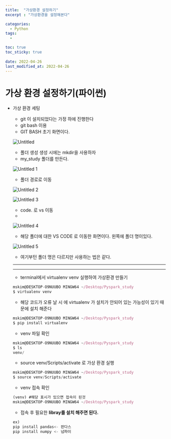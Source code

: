 ```yaml
---
title:  "가상환경 설정하기"
excerpt : "가상환경을 설정해본다"

categories:
  - Python
tags:
  - 

toc: true
toc_sticky: true
 
date: 2022-04-26
last_modified_at: 2022-04-26
---
```


# 가상 환경 설정하기(파이썬)

- 가상 환경 세팅
    - git 이 설치되었다는 가정 하에 진행한다
    - git bash 이용
    - GIT BASH 초기 화면이다.
    
    ![Untitled](https://user-images.githubusercontent.com/101306770/165209357-0ff45569-17f2-4890-b70e-e6fd0683fe24.png)
    
    - 폴더 생성 생성 시에는 mkdir을 사용하자
    - my_study 폴더를 만든다.
    
    ![Untitled 1](https://user-images.githubusercontent.com/101306770/165209366-0b865ec2-add2-45c8-9e83-90ef308f9289.png)
    
    - 폴더 경로로 이동
    
    ![Untitled 2](https://user-images.githubusercontent.com/101306770/165209373-4e429fb1-a93f-4798-bef6-f4423f0a727b.png)
    
    ![Untitled 3](https://user-images.githubusercontent.com/101306770/165209379-bdf2c9d3-b9a4-4606-95f2-cf23b0da31c2.png)
    
    - code. 로 vs 이동
    - 
    
    ![Untitled 4](https://user-images.githubusercontent.com/101306770/165209389-c163762e-6968-4da7-b268-a26c133a3c37.png)
    
    - 해당 폴더에 대한 VS CODE 로 이동한 화면이다. 왼쪽에 폴더 명이있다.
    
    ![Untitled 5](https://user-images.githubusercontent.com/101306770/165209397-5c332ffd-8cca-494d-8506-149b2a39b3dd.png)
    
    - 여기부턴 폴더 명은 다르지만 사용하는 법은 같다.
    
    ---
    
    ---
    
    - terminal에서 virtualenv venv 실행하여 가상환경 만들기
    
    ```jsx
    mskim@DESKTOP-O9NUUBO MINGW64 ~/Desktop/Pyspark_study
    $ virtualenv venv
    ```
    
    - 해당 코드가 오류 날 시 에 virtualenv 가   설치가 안되어 있는 가능성이 있기 때문에 설치 해준다
    
    ```jsx
    mskim@DESKTOP-O9NUUBO MINGW64 ~/Desktop/Pyspark_study
    $ pip install virtualenv
    ```
    
    - venv 파일 확인
    
    ```jsx
    mskim@DESKTOP-O9NUUBO MINGW64 ~/Desktop/Pyspark_study
    $ ls
    venv/
    ```
    
    - source venv/Scripts/activate 로 가상 환경 실행
    
    ```jsx
    mskim@DESKTOP-O9NUUBO MINGW64 ~/Desktop/Pyspark_study
    $ source venv/Scripts/activate
    ```
    
    - venv 접속 확인
    
    ```jsx
    (venv) #해당 표시가 있으면 접속이 된것 
    mskim@DESKTOP-O9NUUBO MINGW64 ~/Desktop/Pyspark_study
    ```
    
    - 접속 후 필요한 **libray를 설치 해주면 된다.**
    
    ```jsx
    ex)
    pip install pandas<- 판다스
    pip install numpy <- 넘파이
    ```
